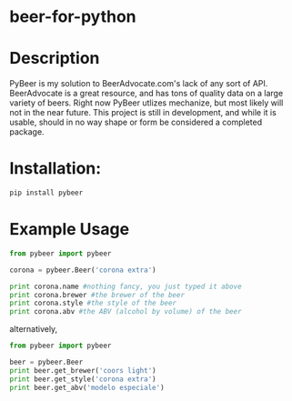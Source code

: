 # beer-for-python

# Description

PyBeer is my solution to BeerAdvocate.com's lack of any sort of API. BeerAdvocate is a great resource, and has tons of quality data on a large variety of beers. Right now PyBeer utlizes mechanize, but most likely will not in the near future. This project is still in development, and while it is usable, should in no way shape or form be considered a completed package. 


# Installation:

```python
pip install pybeer
```

# Example Usage

```python
from pybeer import pybeer

corona = pybeer.Beer('corona extra')

print corona.name #nothing fancy, you just typed it above
print corona.brewer #the brewer of the beer
print corona.style #the style of the beer
print corona.abv #the ABV (alcohol by volume) of the beer
```

alternatively, 

```python
from pybeer import pybeer

beer = pybeer.Beer
print beer.get_brewer('coors light')
print beer.get_style('corona extra')
print beer.get_abv('modelo especiale')
```
